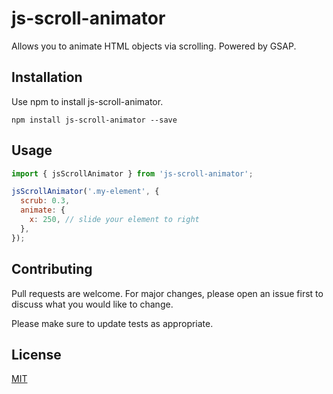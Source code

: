 # js-scroll-animator

Allows you to animate HTML objects via scrolling. Powered by GSAP.

## Installation

Use npm to install js-scroll-animator.

```
npm install js-scroll-animator --save
```

## Usage

```js
import { jsScrollAnimator } from 'js-scroll-animator';

jsScrollAnimator('.my-element', {
  scrub: 0.3,
  animate: {
    x: 250, // slide your element to right
  },
});
```

## Contributing

Pull requests are welcome. For major changes, please open an issue first to discuss what you would like to change.

Please make sure to update tests as appropriate.

## License

[MIT](https://choosealicense.com/licenses/mit/)
